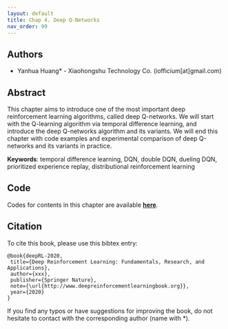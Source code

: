 ```yaml
---
layout: default
title: Chap 4. Deep Q-Networks
nav_order: 99
---
```


## Authors

- Yanhua Huang* - Xiaohongshu Technology Co. (iofficium[at]gmail.com)

## Abstract

This chapter aims to introduce one of the most important deep reinforcement learning algorithms, called deep Q-networks. We will start with the Q-learning algorithm via temporal difference learning, and introduce the deep Q-networks algorithm and its variants. We will end this chapter with code examples and experimental comparison of deep Q-networks and its variants in practice.

**Keywords**: temporal difference learning, DQN, double DQN, dueling DQN, prioritized experience replay, distributional reinforcement learning

## Code 

Codes for contents in this chapter are available [**here**](https://github.com/deep-reinforcement-learning-book/Chapter4-DQN).

## Citation

To cite this book, please use this bibtex entry:

```
@book{deepRL-2020,
 title={Deep Reinforcement Learning: Fundamentals, Research, and Applications},
 author={xxx},
 publisher={Springer Nature},
 note={\url{http://www.deepreinforcementlearningbook.org}},
 year={2020}
}
```





If you find any typos or have suggestions for improving the book, do not hesitate to contact with the corresponding author (name with *).